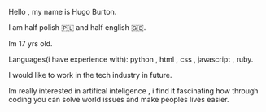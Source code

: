 Hello , my name is Hugo Burton.

I am half polish 🇵🇱 and half english 🇬🇧.

Im 17 yrs old.

Languages(i have experience with): python , html , css , javascript , ruby.

I would like to work in the tech industry in future.

Im really interested in artifical inteligence , i find it fascinating how through coding you can solve world issues and make peoples lives easier.

